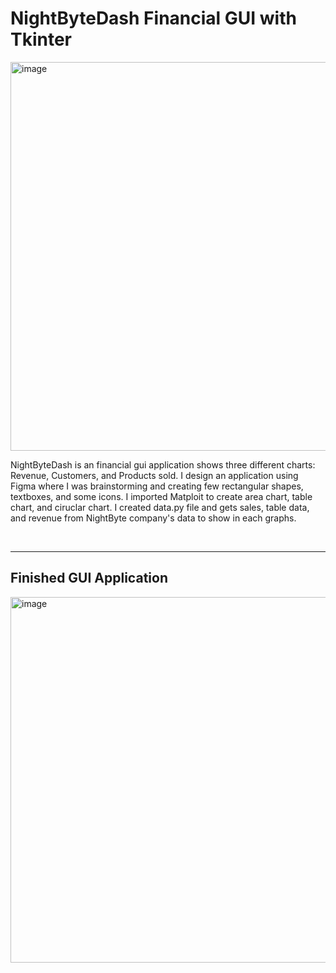 <h1>NightByteDash Financial GUI with Tkinter</h1>
<img width="1057" height="622" alt="image" src="https://github.com/user-attachments/assets/d2195283-4e09-4069-b0ea-fdcb883430e3" />

<p>NightByteDash is an financial gui application shows three different charts: Revenue, Customers, and Products sold.
I design an application using Figma where I was brainstorming and creating few rectangular shapes, textboxes, and some icons.
I imported Matploit to create area chart, table chart, and ciruclar chart. I created data.py file and gets sales, table data, and revenue from NightByte company's data to show
in each graphs. 
</p>

<br>
<hr>

<h2>Finished GUI Application </h2>
<img width="1003" height="585" alt="image" src="https://github.com/user-attachments/assets/a965f2cd-1396-4037-a3f2-08947b426de5" />
